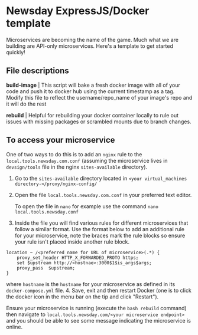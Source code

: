 # Newsday ExpressJS/Docker template

Microservices are becoming the name of the game. Much what we are building are API-only microservices. Here's a template to get started quickly!

## File descriptions

**build-image** | This script will bake a fresh docker image with all of your code and push it to docker hub using the current timestamp as a tag. Modify this file to reflect the username/repo_name of your image's repo and it will do the rest

**rebuild** | Helpful for rebuilding your docker container locally to rule out issues with missing packages or scrambled mounts due to branch changes.

## To access your microservice

One of two ways to do this is to add an `nginx` rule to the `local.tools.newsday.com.conf` (assuming the microservice lives in `devsign/tools` file in the nginx `sites-available` directory).

1. Go to the `sites-available` directory located in `<your virtual_machines directory->/proxy/nginx-config/`
2. Open the file `local.tools.newsday.com.conf` in your preferred text editor.

    To open the file in `nano` for example use the command `nano local.tools.newsday.conf`

3. Inside the file you will find various rules for different microservices that follow a similar format. Use the format below to add an additional rule for your microservice, note the braces mark the rule blocks so ensure your rule isn't placed inside another rule block.

```nginx
location ~ /<preferred name for URL of microservice>(.*) {
    proxy_set_header HTTP_X_FORWARDED_PROTO https;
    set $upstream http://<hostnae>:3000$1$is_args$args;
    proxy_pass  $upstream;
}
```

where `hostname` is the `hostname` for your microservice as defined in its `docker-compose.yml` file.
4. Save, exit and then restart Docker (one is to click the docker icon in the menu bar on the tip and click "Restart").

Ensure your microservice is running (execute the `bash rebuild` command) then navigate to `local.tools.newsday.com/<your microservice endpoint>` and you should be able to see some message indicating the microservice is online.

